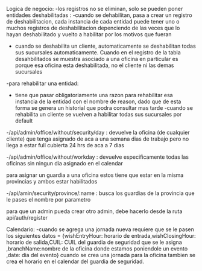 Logica de negocio:
-los registros no se eliminan, solo se pueden poner entidades deshabilitadas :
 -cuando se dehabilitan, pasa a crear un registro de deshabilitacion, cada instancia de cada entidad puede tener uno o muchos registros de deshabilitacion depenciendo de las veces que lo hayan deshabilitado y vuelto a habilitar por los motivos que fueran  
 - cuando se deshabilita un cliente, automaticamente se deshabilitan todas sus sucursales automaticamente. Cuando en el registro de la tabla desahbilitados se muestra asociado a una oficina en particular es porque esa oficina esta deshabilitada, no el cliente ni las demas sucursales 

-para rehabilitar una entidad:
- tiene que pasar obligatoriamente una razon para rehabilitar esa instancia de la entidad con el nombre de reason, dado que de esta forma se genera un historial que podra consultar mas tarde
-cuando se rehabilita un cliente se vuelven a habilitar todas sus sucursales por default

-/api/admin/office/without/security/day :  devuelve la oficina (de cualquier cliente) que tenga asignado de aca a una semana dias de trabajo pero no llega a estar full cubierta 24 hrs de aca a 7 dias 

-/api/admin/office/without/workday : devuelve especificamente todas las oficinas sin ningun dia asignado en el calendar

para asignar un guardia a una oficina estos tiene que estar en la misma provincias y ambos estar habilitados

-/api/amin/security/province/:name : busca los guardias de la provincia que le pases el nombre por parametro

para que un admin pueda crear otro admin, debe hacerlo desde la ruta api/auth/register

Calendario:
-cuando se agrega una jornada nueva requiere que se le pasen los siguientes datos = {wishEntryHour: horario de entrada,wishClosingHour: horario de salida,CUIL: CUIL del guardia de seguridad que se le asigna ,branchName:nombre de la oficina donde estamos poniendole un evento ,date: dia del evento} cuando se crea una jornada para la oficina tambien se crea el horario en el calendar del guardia de seguridad.